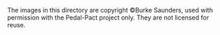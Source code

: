 The images in this directory are copyright &copy;Burke Saunders,
used with permission with the Pedal-Pact project only.
They are not licensed for reuse.
